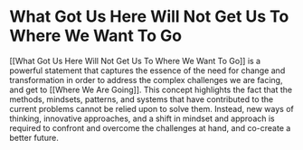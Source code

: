# What Got Us Here Will Not Get Us To Where We Want To Go

[[What Got Us Here Will Not Get Us To Where We Want To Go]] is a powerful statement that captures the essence of the need for change and transformation in order to address the complex challenges we are facing, and get to [[Where We Are Going]]. This concept highlights the fact that the methods, mindsets, patterns, and systems that have contributed to the current problems cannot be relied upon to solve them. Instead, new ways of thinking, innovative approaches, and a shift in mindset and approach is required to confront and overcome the challenges at hand, and  co-create a better future.  